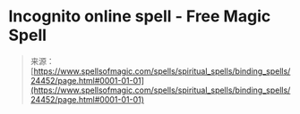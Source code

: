 <!--yml

category: 未分类

date: 2024-06-12 19:10:20

-->

# Incognito online spell - Free Magic Spell

> 来源：[https://www.spellsofmagic.com/spells/spiritual_spells/binding_spells/24452/page.html#0001-01-01](https://www.spellsofmagic.com/spells/spiritual_spells/binding_spells/24452/page.html#0001-01-01)

